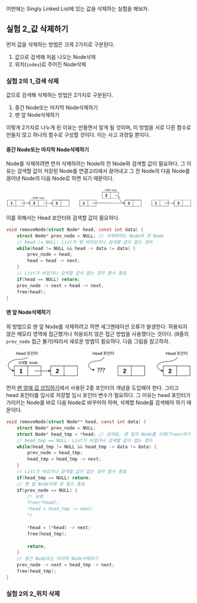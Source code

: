 이번에는 Singly Linked List에 있는 값을 삭제하는 실험을 해보자.

## 실험 2_값 삭제하기

먼저 값을 삭제하는 방법은 크게 2가지로 구분된다.

1. 값으로 검색해 처음 나오는  Node삭제
2. 위치(`index`)로 주어진 Node삭제

### 실험 2의 1_검색 삭제

값으로 검색해 삭제하는 방법은 2가지로 구분된다.

1. 중간 Node또는 마지막 Node삭제하기
2. 맨 앞 Node삭제하기

이렇게 2가지로 나누게 된 이유는 만들면서 알게 될 것이며, 이 방법을 서로 다른 함수로 만들지 않고 하나의 함수로 구성할 것이다. 이는 사고 과정일 뿐이다.

#### 중간 Node또는 마지막 Node삭제하기

Node를 삭제하려면 먼저 삭제하려는 Node의 전 Node와 검색할 값이 필요하다. 그 이유는 검색할 값이 저장된 Node를 연결고리에서 끊어내고 그 전 Node의 다음 Node를 끊어낸 Node의 다음 Node로 하면 되기 때문이다.

![singly-linked-list-delete-at-middle](singly-linked-list-delete.assets/singly-linked-list-delete-at-middle.svg)

이를 위해서는 Head 포인터와 검색할 값이 필요하다.

```c
void removeNode(struct Node* head, const int data) {
    struct Node* prev_node = NULL; // 삭제하려는 Node의 전 Node
    // head != NULL: List가 텅 비어있거나 검색할 값이 없는 경우
    while(head != NULL && head -> data != data) {
		prev_node = head;
        head = head -> next;
    }
    // List가 비었거나 검색할 값이 없는 경우 함수 종료
    if(head == NULL) return;
    prev_node -> next = head -> next;
    free(head);
}
```

#### 맨 앞 Node삭제하기

위 방법으로 맨 앞 Node를 삭제하려고 하면 세그멘테이션 오류가 발생한다. 허용되지 않은 메모리 영역에 접근했거나 허용되지 않은 접근 방법을 사용했다는 것이다. (8줄의 `prev_node` 접근 불가)따라서 새로운 방법이 필요하다. 다음 그림을 참고하자.

![singly-linked-list-delete-at-front](singly-linked-list-delete.assets/singly-linked-list-delete-at-front.svg)

먼저 [맨 앞에 값 삽입하기](https://officialmansu.github.io/data%20structure/singly-linked-list-insert/#%EC%8B%A4%ED%97%98-1%EC%9D%98-1_list%EC%9D%98-%EB%A7%A8-%EC%95%9E%EC%97%90-%EC%B6%94%EA%B0%80%ED%95%98%EA%B8%B0)에서 사용된 2중 포인터의 개념을 도입해야 한다. 그리고 head 포인터를 임시로 저장할 임시 포인터 변수가 필요하다. 그 이유는 head 포인터가 가리키는 Node를 바로 다음 Node로 바꾸어야 하며, 삭제할 Node를 검색해야 하기 때문이다.

```c
void removeNode(struct Node** head, const int data) {
    struct Node* prev_node = NULL;
    struct Node* head_tmp = *head; // 검색용, 맨 앞의 Node를 삭제(free)하기 위함
    // head_tmp == NULL: List가 비었거나 검색할 값이 없는 경우
    while(head_tmp != NULL && head_tmp -> data != data) {
        prev_node = head_tmp;
        head_tmp = head_tmp -> next;
    }
    // List가 비었거나 검색할 값이 없는 경우 함수 종료
    if(head_tmp == NULL) return;
    // 맨 앞 Node삭제 후 함수 종료
    if(prev_node == NULL) {
        /* 보류
        free(*head);
        *head = head_tmp -> next;
        */
        
        *head = (*head) -> next;
        free(head_tmp);
        
        return;
    }
    // 중간 Node또는 마지막 Node삭제하기
    prev_node -> next = head_tmp -> next;
    free(head_tmp);
}
```

### 실험 2의 2_위치 삭제